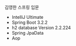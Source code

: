 김영한 스프링 입문
- IntelliJ Ultimate 
- Spring Boot 3.2.2
- h2 database Version 2.2.224
- Spring JpaData
- Aop
